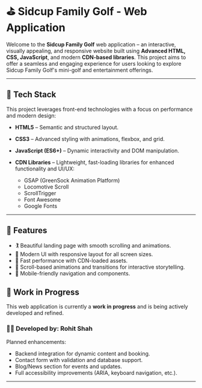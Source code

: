 # ⛳ Sidcup Family Golf - Web Application

Welcome to the **Sidcup Family Golf** web application – an interactive, visually appealing, and responsive website built using **Advanced HTML, CSS, JavaScript**, and modern **CDN-based libraries**. This project aims to offer a seamless and engaging experience for users looking to explore Sidcup Family Golf's mini-golf and entertainment offerings.

---

## 🔧 Tech Stack

This project leverages front-end technologies with a focus on performance and modern design:

* **HTML5** – Semantic and structured layout.
* **CSS3** – Advanced styling with animations, flexbox, and grid.
* **JavaScript (ES6+)** – Dynamic interactivity and DOM manipulation.
* **CDN Libraries** – Lightweight, fast-loading libraries for enhanced functionality and UI/UX:

  * GSAP (GreenSock Animation Platform)
  * Locomotive Scroll
  * ScrollTrigger
  * Font Awesome
  * Google Fonts

---

## 📌 Features

* 🏌️ Beautiful landing page with smooth scrolling and animations.
* 🎨 Modern UI with responsive layout for all screen sizes.
* 🚀 Fast performance with CDN-loaded assets.
* 🎥 Scroll-based animations and transitions for interactive storytelling.
* 📱 Mobile-friendly navigation and components.



## 🚧 Work in Progress

This web application is currently a **work in progress** and is being actively developed and refined.

### 👨‍💻 Developed by: **Rohit Shah**

Planned enhancements:

* Backend integration for dynamic content and booking.
* Contact form with validation and database support.
* Blog/News section for events and updates.
* Full accessibility improvements (ARIA, keyboard navigation, etc.).

---

